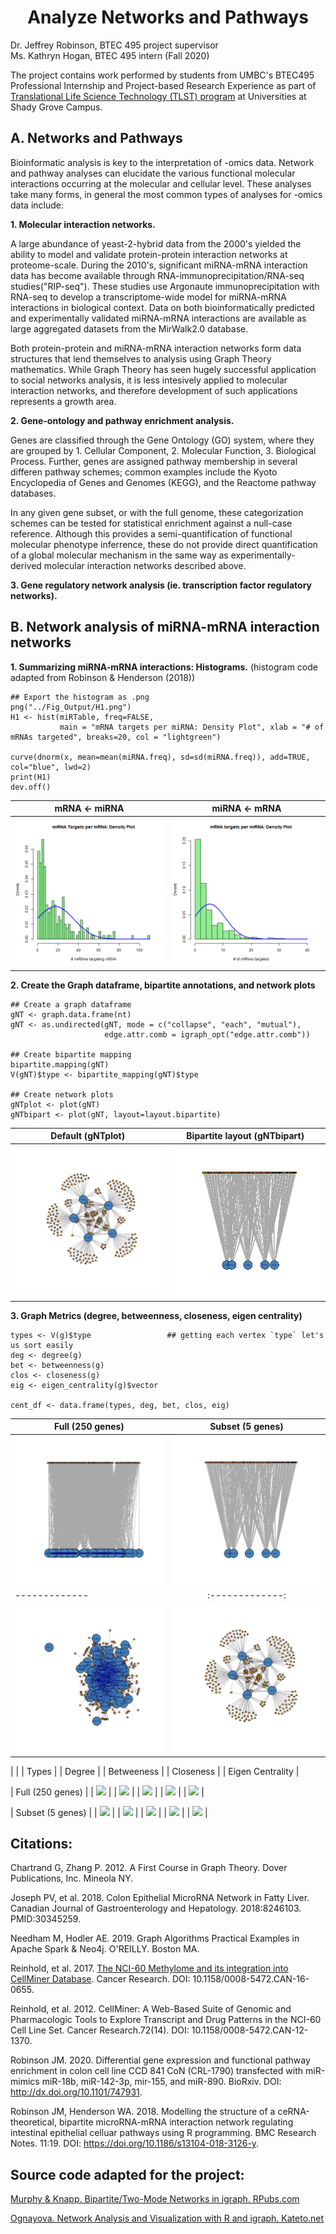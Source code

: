 <h1 align="center">
Analyze Networks and Pathways</h1>

Dr. Jeffrey Robinson, BTEC 495 project supervisor<br>
Ms. Kathryn Hogan, BTEC 495 intern (Fall 2020)<br>

The project contains work performed by students from UMBC's BTEC495 Professional Internship and Project-based Research Experience as part of  [Translational Life Science Technology (TLST) program](http://shadygrove.umbc.edu/tlst.php) at Universities at Shady Grove Campus.

## A. Networks and Pathways

Bioinformatic analysis is key to the interpretation of -omics data.  Network and pathway analyses can elucidate the various functional molecular interactions occurring at the molecular and cellular level.  These analyses take many forms, in general the most common types of analyses for -omics data include:

<b>1. Molecular interaction networks.</b>  

A large abundance of yeast-2-hybrid data from the 2000's yielded the ability to model and validate protein-protein interaction networks at proteome-scale.  During the 2010's, significant miRNA-mRNA interaction data has become available through RNA-immunoprecipitation/RNA-seq studies("RIP-seq").  These studies use Argonaute immunoprecipitation with RNA-seq to develop a transcriptome-wide model for miRNA-mRNA interactions in biological context.  Data on both bioinformatically predicted and experimentally validated miRNA-mRNA interactions are available as large aggregated datasets from the MirWalk2.0 database.  

Both protein-protein and miRNA-mRNA interaction networks form data structures that lend themselves to analysis using Graph Theory mathematics.  While Graph Theory has seen hugely successful application to social networks analysis, it is less intesively applied to molecular interaction networks, and therefore development of such applications represents a growth area.

<b>2. Gene-ontology and pathway enrichment analysis.</b>
 
Genes are classified through the Gene Ontology (GO) system, where they are grouped by 1. Cellular Component, 2. Molecular Function, 3. Biological Process.  Further, genes are assigned pathway membership in several differen pathway schemes; common examples include the Kyoto Encyclopedia of Genes and Genomes (KEGG), and the Reactome pathway databases.  

In any given gene subset, or with the full genome, these categorization schemes can be tested for statistical enrichment against a null-case reference.  Although this provides a semi-quantification of functional molecular phenotype inferrence, these do not provide direct quantification of a global molecular mechanism in the same way as experimentally-derived molecular interaction networks described above.


<b>3. Gene regulatory network analysis (ie. transcription factor regulatory networks).</b>

## B. Network analysis of miRNA-mRNA interaction networks
 
<b>1. Summarizing miRNA-mRNA interactions: Histograms.</b>
(histogram code adapted from Robinson & Henderson (2018))

```
## Export the histogram as .png
png("../Fig_Output/H1.png")
H1 <- hist(miRTable, freq=FALSE, 
           main = "mRNA targets per miRNA: Density Plot", xlab = "# of mRNAs targeted", breaks=20, col = "lightgreen")

curve(dnorm(x, mean=mean(miRNA.freq), sd=sd(miRNA.freq)), add=TRUE, col="blue", lwd=2)
print(H1)
dev.off()
```
| mRNA <- miRNA        | miRNA <- mRNA           | 
| ------------- |:-------------:| 
| ![](Fig_Output/H1.png)      | ![](Fig_Output/H2.png) | 

<b>2. Create the Graph dataframe, bipartite annotations, and network plots </b>

```
## Create a graph dataframe
gNT <- graph.data.frame(nt)
gNT <- as.undirected(gNT, mode = c("collapse", "each", "mutual"),
                     edge.attr.comb = igraph_opt("edge.attr.comb"))

## Create bipartite mapping
bipartite.mapping(gNT)
V(gNT)$type <- bipartite_mapping(gNT)$type

## Create network plots
gNTplot <- plot(gNT)
gNTbipart <- plot(gNT, layout=layout.bipartite)

```
| Default (gNTplot)        | Bipartite layout (gNTbipart)           | 
| ------------- |:-------------:| 
| ![](Fig_Output/gNTplot.png)      | ![](Fig_Output/gNTbipart.png) | 

<b>3. Graph Metrics (degree, betweenness, closeness, eigen centrality) </b>

```
types <- V(g)$type                 ## getting each vertex `type` let's us sort easily
deg <- degree(g)
bet <- betweenness(g)
clos <- closeness(g)
eig <- eigen_centrality(g)$vector

cent_df <- data.frame(types, deg, bet, clos, eig)
```

| Full (250 genes)       | Subset (5 genes)          | 
| ------------- |:-------------:| 
| ![](Fig_Output/gFULLbipart.png)      | ![](Fig_Output/gNTbipart.png) | 
| ------------- |:-------------:| 
| ![](Fig_Output/gFULLplot.png)      | ![](Fig_Output/gNTplot.png) | 


|                     | | Types          | | Degree          | | Betweeness          | | Closeness         | | Eigen Centrality          | 

| Full (250 genes)    | |       ![](Fig_Output/)         | |    ![](Fig_Output/)             | |     ![](Fig_Output/)                | |      ![](Fig_Output/)             | |               ![](Fig_Output/)            | 

| Subset (5 genes)    | |      ![](Fig_Output/)          | |        ![](Fig_Output/)         | |          ![](Fig_Output/)           | |          ![](Fig_Output/)         | |          ![](Fig_Output/)                 | 


##

<h2 align="left">
Citations:
</h2>
Chartrand G, Zhang P. 2012. A First Course in Graph Theory. Dover Publications, Inc. Mineola NY.

Joseph PV, et al. 2018. Colon Epithelial MicroRNA Network in Fatty Liver. Canadian Journal of Gastroenterology and Hepatology. 2018:8246103. PMID:30345259.

Needham M, Hodler AE. 2019. Graph Algorithms Practical Examples in Apache Spark & Neo4j. O'REILLY. Boston MA.

Reinhold, et al. 2017. [The NCI-60 Methylome and its integration into CellMiner Database](https://cancerres.aacrjournals.org/content/77/3/601). Cancer Research. DOI: 10.1158/0008-5472.CAN-16-0655.

Reinhold, et al. 2012. CellMiner: A Web-Based Suite of Genomic and Pharmacologic Tools to Explore Transcript and Drug Patterns in the NCI-60 Cell Line Set. Cancer Research.72(14). DOI: 10.1158/0008-5472.CAN-12-1370. 

Robinson JM. 2020. Differential gene expression and functional pathway enrichment in colon cell line CCD 841 CoN (CRL-1790) transfected with miR-mimics miR-18b, miR-142-3p, mir-155, and miR-890.  BioRxiv. DOI: http://dx.doi.org/10.1101/747931.

Robinson JM, Henderson WA. 2018. Modelling the structure of a ceRNA-theoretical, bipartite microRNA-mRNA interaction network regulating intestinal epithelial celluar pathways using R programming.  BMC Research Notes. 11:19. DOI: https://doi.org/10.1186/s13104-018-3126-y.

<h2 align="left">
Source code adapted for the project:
</h2>  

[Murphy & Knapp. Bipartite/Two-Mode Networks in igraph. RPubs.com](https://rpubs.com/pjmurphy/317838)

[Ognayova. Network Analysis and Visualization with R and igraph. Kateto.net](https://kateto.net/netscix2016.html)
